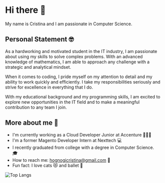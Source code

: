 # Hi there 👋

My name is Cristina and I am passionate in Computer Science.
## Personal Statement 🤓
As a hardworking and motivated student in the IT industry, I am passionate about using my skills to solve complex problems. With an advanced knowledge of mathematics, I am able to approach any challenge with a strategic and analytical mindset.

When it comes to coding, I pride myself on my attention to detail and my ability to work quickly and efficiently. I take my responsibilities seriously and strive for excellence in everything that I do.

With my educational background and my programming skills, I am excited to explore new opportunities in the IT field and to make a meaningful contribution to any team I join.

## More about me 🥰
- I'm currently working as a Cloud Developer Junior at Accenture 👩🏻‍💻
- I'm a former Magento Developer Intern at Nexttech 💻
- I recently graduated from college with a degree in Computer Science. 🎓
- How to reach me: hognogicristina@gmail.com 📧
- Fun fact: I love cats 😻 and ballet 💃

![Top Langs](https://github-readme-stats.vercel.app/api/top-langs/?username=hognogicristina&theme=tokyonight&exclude_repo=andreeailie516.github.io&langs_count=8&hide=Assembly,Makefile&layout=compact)
